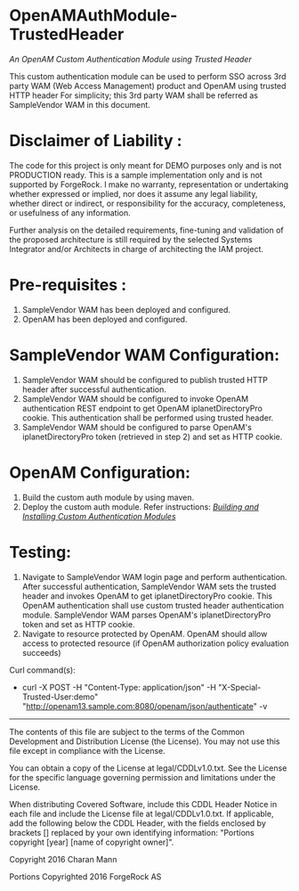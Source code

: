 # OpenAMAuthModule-TrustedHeader

*An OpenAM Custom Authentication Module using Trusted Header*


This custom authentication module can be used to perform SSO across 3rd party WAM (Web Access Management) product and OpenAM using trusted HTTP header
For simplicity; this 3rd party WAM shall be referred as SampleVendor WAM in this document.  

Disclaimer of Liability :
=========================
The code for this project is only meant for DEMO purposes only and is not PRODUCTION ready. This is a sample implementation only and is not supported by ForgeRock. 
I make no warranty, representation or undertaking whether expressed or implied, nor does it assume any legal liability, whether direct or indirect, or responsibility for the accuracy, 
completeness, or usefulness of any information. 

Further analysis on the detailed requirements, fine-tuning and validation of the proposed architecture is still required by the selected Systems Integrator and/or Architects in charge of 
architecting the IAM project.

Pre-requisites :
================
1. SampleVendor WAM has been deployed and configured.
2. OpenAM has been deployed and configured. 
    
SampleVendor WAM Configuration:
===============================
1. SampleVendor WAM should be configured to publish trusted HTTP header after successful authentication. 
2. SampleVendor WAM should be configured to invoke OpenAM authentication REST endpoint to get OpenAM iplanetDirectoryPro cookie. This authentication shall be performed using trusted header. 
3. SampleVendor WAM should be configured to parse OpenAM's iplanetDirectoryPro token (retrieved in step 2) and set as HTTP cookie. 

OpenAM Configuration:
=====================
1. Build the custom auth module by using maven. 
2. Deploy the custom auth module. Refer instructions: *[Building and Installing Custom Authentication Modules](http://openam.forgerock.org/doc/bootstrap/dev-guide/index.html#build-config-sample-auth-module)*

Testing:
========
1. Navigate to SampleVendor WAM login page and perform authentication. After successful authentication, SampleVendor WAM sets the trusted header and invokes OpenAM to get iplanetDirectoryPro cookie.
   This OpenAM authentication shall use custom trusted header authentication module. SampleVendor WAM parses OpenAM's iplanetDirectoryPro token and set as HTTP cookie. 
2. Navigate to resource protected by OpenAM. OpenAM should allow access to protected resource (if OpenAM authorization policy evaluation succeeds)
 
Curl command(s):
- curl -X POST -H "Content-Type: application/json" -H "X-Special-Trusted-User:demo" "http://openam13.sample.com:8080/openam/json/authenticate" -v

* * *

The contents of this file are subject to the terms of the Common Development and
Distribution License (the License). You may not use this file except in compliance with the
License.

You can obtain a copy of the License at legal/CDDLv1.0.txt. See the License for the
specific language governing permission and limitations under the License.

When distributing Covered Software, include this CDDL Header Notice in each file and include
the License file at legal/CDDLv1.0.txt. If applicable, add the following below the CDDL
Header, with the fields enclosed by brackets [] replaced by your own identifying
information: "Portions copyright [year] [name of copyright owner]".

Copyright 2016 Charan Mann

Portions Copyrighted 2016 ForgeRock AS

